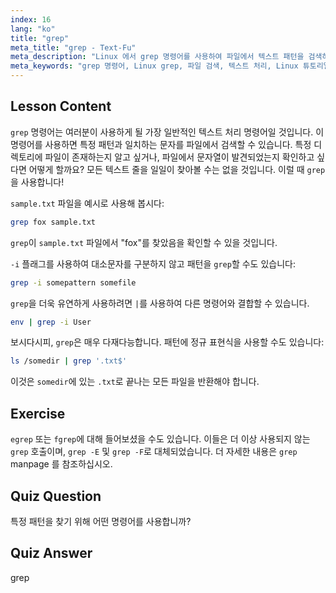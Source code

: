 ```yaml
---
index: 16
lang: "ko"
title: "grep"
meta_title: "grep - Text-Fu"
meta_description: "Linux 에서 grep 명령어를 사용하여 파일에서 텍스트 패턴을 검색하는 방법을 배웁니다. 기본 사용법, 대소문자 구분 없는 검색, 다른 명령어와의 조합을 알아보세요. Linux 여정을 시작하세요!"
meta_keywords: "grep 명령어, Linux grep, 파일 검색, 텍스트 처리, Linux 튜토리얼, 초보자 Linux, grep 가이드"
---
```


## Lesson Content

`grep` 명령어는 여러분이 사용하게 될 가장 일반적인 텍스트 처리 명령어일 것입니다. 이 명령어를 사용하면 특정 패턴과 일치하는 문자를 파일에서 검색할 수 있습니다. 특정 디렉토리에 파일이 존재하는지 알고 싶거나, 파일에서 문자열이 발견되었는지 확인하고 싶다면 어떻게 할까요? 모든 텍스트 줄을 일일이 찾아볼 수는 없을 것입니다. 이럴 때 `grep`을 사용합니다!

`sample.txt` 파일을 예시로 사용해 봅시다:

```bash
grep fox sample.txt
```

`grep`이 `sample.txt` 파일에서 "fox"를 찾았음을 확인할 수 있을 것입니다.

`-i` 플래그를 사용하여 대소문자를 구분하지 않고 패턴을 `grep`할 수도 있습니다:

```bash
grep -i somepattern somefile
```

`grep`을 더욱 유연하게 사용하려면 `|`를 사용하여 다른 명령어와 결합할 수 있습니다.

```bash
env | grep -i User
```

보시다시피, `grep`은 매우 다재다능합니다. 패턴에 정규 표현식을 사용할 수도 있습니다:

```bash
ls /somedir | grep '.txt$'
```

이것은 `somedir`에 있는 `.txt`로 끝나는 모든 파일을 반환해야 합니다.

## Exercise

`egrep` 또는 `fgrep`에 대해 들어보셨을 수도 있습니다. 이들은 더 이상 사용되지 않는 `grep` 호출이며, `grep -E` 및 `grep -F`로 대체되었습니다. 더 자세한 내용은 `grep` manpage 를 참조하십시오.

## Quiz Question

특정 패턴을 찾기 위해 어떤 명령어를 사용합니까?

## Quiz Answer

grep
